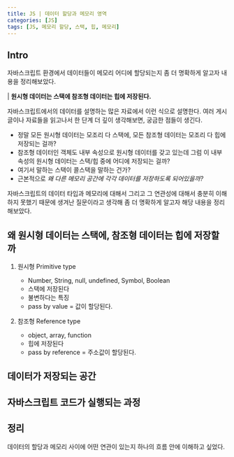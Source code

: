 ```yaml
---
title: JS | 데이터 할당과 메모리 영역
categories: [JS]
tags: [JS, 메모리 할당, 스택, 힙, 메모리]
---
```


## Intro
  자바스크립트 환경에서 데이터들이 메모리 어디에 할당되는지 좀 더 명확하게 알고자 내용을 정리해보았다.

| **원시형 데이터는 스택에 참조형 데이터는 힙에 저장된다.**

자바스크립트에서의 데이터를 설명하는 많은 자료에서 이런 식으로 설명한다. 여러 게시글이나 자료들을 읽고나서 한 단계 더 깊이 생각해보면, 궁금한 점들이 생긴다. 

- 정말 모든 원시형 데이터는 모조리 다 스택에, 모든 참조형 데이터는 모조리 다 힙에 저장되는 걸까?
- 참조형 데이터인 객체도 내부 속성으로 원시형 데이터를 갖고 있는데 그럼 이 내부 속성의 원시형 데이터는 스택/힙 중에 어디에 저장되는 걸까?
- 여기서 말하는 스택이 콜스택을 말하는 건가?
- 근본적으로 _왜 다른 메모리 공간에 각각 데이터를 저장하도록 되어있을까?_

자바스크립트의 데이터 타입과 메모리에 대해서 그리고 그 연관성에 대해서 충분히 이해하지 못했기 때문에 생겨난 질문이라고 생각해 좀 더 명확하게 알고자 해당 내용을 정리해보았다.

## 왜 원시형 데이터는 스택에, 참조형 데이터는 힙에 저장할까

1. 원시형 Primitive type 
    - Number, String, null, undefined, Symbol, Boolean
    - 스택에 저장된다
    - 불변하다는 특징
    - pass by value = 값이 할당된다.

2. 참조형 Reference type
    - object, array, function 
    - 힙에 저장된다
    - pass by reference = 주소값이 할당된다.

## 데이터가 저장되는 공간


## 자바스크립트 코드가 실행되는 과정


## 정리 

데이터의 할당과 메모리 사이에 어떤 연관이 있는지 하나의 흐름 안에 이해하고 싶었다.

